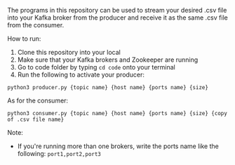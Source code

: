 The programs in this repository can be used to stream your desired .csv file into your Kafka broker from the producer and receive it as the same .csv file from the consumer. 

How to run:

1. Clone this repository into your local
2. Make sure that your Kafka brokers and Zookeeper are running
3. Go to code folder by typing `cd code` onto your terminal
4. Run the following to activate your producer:

`python3 producer.py {topic name} {host name} {ports name} {size}`

As for the consumer:

`python3 consumer.py {topic name} {host name} {ports name} {size} {copy of .csv file name}`

Note:
- If you're running more than one brokers, write the ports name like the following:
`port1,port2,port3`